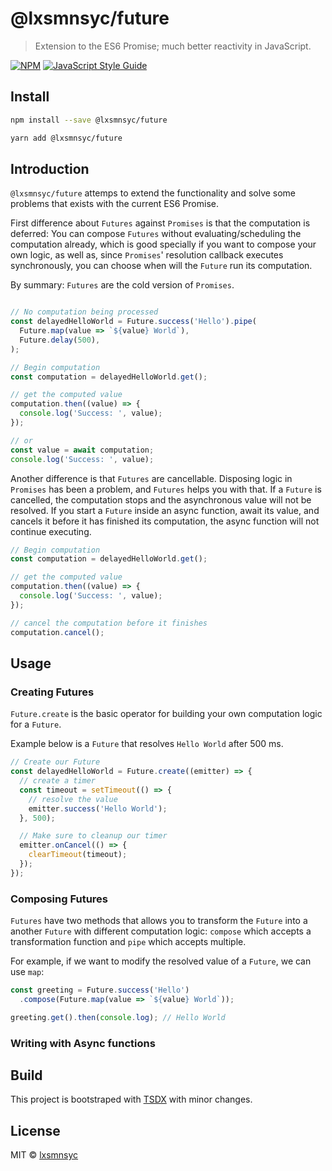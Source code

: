 # @lxsmnsyc/future

> Extension to the ES6 Promise; much better reactivity in JavaScript.

[![NPM](https://img.shields.io/npm/v/@lxsmnsyc/future.svg)](https://www.npmjs.com/package/@lxsmnsyc/future) [![JavaScript Style Guide](https://img.shields.io/badge/code_style-standard-brightgreen.svg)](https://standardjs.com)

## Install

```bash
npm install --save @lxsmnsyc/future
```

```bash
yarn add @lxsmnsyc/future
```

## Introduction

`@lxsmnsyc/future` attemps to extend the functionality and solve some problems that exists with the current ES6 Promise.

First difference about `Futures` against `Promises` is that the computation is deferred: You can compose `Futures` without evaluating/scheduling the computation already, which is good specially if you want to
compose your own logic, as well as, since `Promises`' resolution callback executes synchronously, you can choose when will the `Future` run its computation.

By summary: `Futures` are the cold version of `Promises`.

```typescript

// No computation being processed
const delayedHelloWorld = Future.success('Hello').pipe(
  Future.map(value => `${value} World`),
  Future.delay(500),
);

// Begin computation
const computation = delayedHelloWorld.get();

// get the computed value
computation.then((value) => {
  console.log('Success: ', value);
});

// or
const value = await computation;
console.log('Success: ', value);
```

Another difference is that `Futures` are cancellable. Disposing logic in `Promises` has been a problem, and `Futures` helps you with that. If a `Future` is cancelled, the computation stops and the asynchronous value will not be resolved. If you start a `Future` inside an async function, await its value, and cancels it before it has finished its computation, the async function will not continue executing.

```typescript
// Begin computation
const computation = delayedHelloWorld.get();

// get the computed value
computation.then((value) => {
  console.log('Success: ', value);
});

// cancel the computation before it finishes
computation.cancel();
```


## Usage

### Creating Futures

`Future.create` is the basic operator for building your own computation logic for a `Future`.

Example below is a `Future` that resolves `Hello World` after 500 ms.

```typescript
// Create our Future
const delayedHelloWorld = Future.create((emitter) => {
  // create a timer
  const timeout = setTimeout(() => {
    // resolve the value
    emitter.success('Hello World');
  }, 500);

  // Make sure to cleanup our timer
  emitter.onCancel(() => {
    clearTimeout(timeout);
  });
});
```

### Composing Futures

`Futures` have two methods that allows you to transform the `Future` into a another `Future` with different computation logic: `compose` which accepts a transformation function and `pipe` which accepts multiple.

For example, if we want to modify the resolved value of a `Future`, we can use `map`:

```typescript
const greeting = Future.success('Hello')
  .compose(Future.map(value => `${value} World`));

greeting.get().then(console.log); // Hello World
```

### Writing with Async functions

## Build

This project is bootstraped with [TSDX](https://github.com/jaredpalmer/tsdx) with minor changes.

## License

MIT © [lxsmnsyc](https://github.com/lxsmnsyc)
